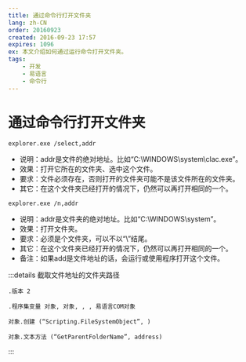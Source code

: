 ```yaml
---
title: 通过命令行打开文件夹
lang: zh-CN
order: 20160923
created: 2016-09-23 17:57
expires: 1096
ex: 本文介绍如何通过运行命令打开文件夹。
tags:
    - 开发
    - 易语言
    - 命令行
---
```


# 通过命令行打开文件夹

<RevisionInfo />

`explorer.exe /select,addr`

- 说明：addr是文件的绝对地址。比如“C:\WINDOWS\system\clac.exe”。
- 效果：打开它所在的文件夹、选中这个文件。
- 要求：文件必须存在，否则打开的文件夹可能不是该文件所在的文件夹。
- 其它：在这个文件夹已经打开的情况下，仍然可以再打开相同的一个。


`explorer.exe /n,addr`

- 说明：addr是文件夹的绝对地址。比如“C:\WINDOWS\system”。
- 效果：打开文件夹。
- 要求：必须是个文件夹，可以不以“\”结尾。
- 其它：在这个文件夹已经打开的情况下，仍然可以再打开相同的一个。
- 备注：如果add是文件地址的话，会运行或使用程序打开这个文件。

:::details 截取文件地址的文件夹路径
```易语言
.版本 2

.程序集变量 对象, 对象, , , 易语言COM对象

对象.创建 (“Scripting.FileSystemObject”, )

对象.文本方法 (“GetParentFolderName”, address)
```
:::
